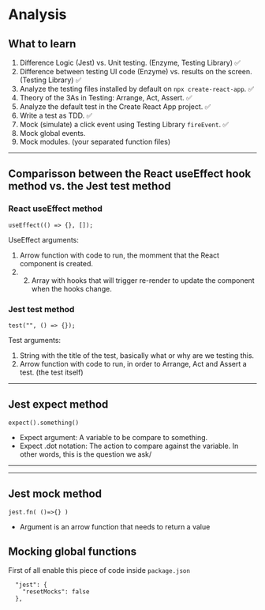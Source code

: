 # Analysis

## What to learn

1. Difference Logic (Jest) vs. Unit testing. (Enzyme, Testing Library) ✅
1. Difference between testing UI code (Enzyme) vs. results on the screen. (Testing Library) ✅
1. Analyze the testing files installed by default on `npx create-react-app`. ✅
1. Theory of the 3As in Testing: Arrange, Act, Assert. ✅
1. Analyze the default test in the Create React App project. ✅
1. Write a test as TDD. ✅
1. Mock (simulate) a click event using Testing Library `fireEvent`. ✅
1. Mock global events.
1. Mock modules. (your separated function files)

---

## Comparisson between the React useEffect hook method vs. the Jest test method

### React useEffect method

`useEffect(() => {}, []);`

UseEffect arguments:

1. Arrow function with code to run, the momment that the React component is created.
1. 2. Array with hooks that will trigger re-render to update the component when the hooks change.

### Jest test method

`test("", () => {});`

Test arguments:

1. String with the title of the test, basically what or why are we testing this.
1. Arrow function with code to run, in order to Arrange, Act and Assert a test. (the test itself)

---

## Jest expect method

`expect().something()`

- Expect argument: A variable to be compare to something.
- Expect .dot notation: The action to compare against the variable. In other words, this is the question we ask/

---

---

## Jest mock method

`jest.fn( ()=>{} )`

- Argument is an arrow function that needs to return a value

## Mocking global functions

First of all enable this piece of code inside `package.json`

```
  "jest": {
    "resetMocks": false
  },
```
